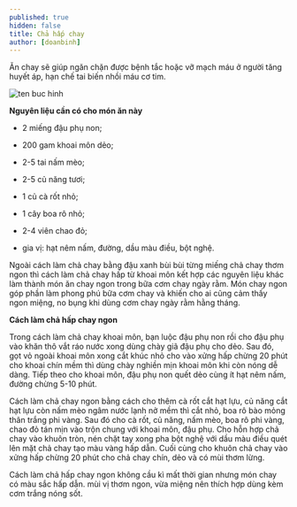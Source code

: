 ```yaml
---
published: true
hidden: false
title: Chả hấp chay
author: [doanbinh] 
---
```

Ăn chay sẽ giúp ngăn chặn được bệnh tắc hoặc vỡ mạch máu ở người tăng huyết áp, hạn chế tai biến nhồi máu cơ tim.

![ten buc hinh](https://monngonmoingay.com/wp-content/uploads/2019/04/cha-ca-hap-1.jpg "ten buc hinh")

**Nguyên liệu cần có cho món ăn này**

+ 2 miếng đậu phụ non;

+ 200 gam khoai môn dẻo;

+ 2-5 tai nấm mèo;

+ 2-5 củ năng tươi;

+ 1 củ cà rốt nhỏ;

+ 1 cây boa rô nhỏ;

+ 2-4 viên chao đỏ;

+ gia vị: hạt nêm nấm, đường, dầu màu điều, bột nghệ.

Ngoài cách làm chả chay bằng đậu xanh bùi bùi từng miếng chả chay thơm ngon thì cách làm chả chay hấp từ khoai môn kết hợp các nguyên liệu khác làm thành món ăn chay ngon trong bữa cơm chay ngày rằm. Món chay ngon góp phần làm phong phú bữa cơm chay và khiến cho ai cũng cảm thấy ngon miệng, no bụng khi dùng cơm chay ngày rằm hằng tháng.

**Cách làm chả hấp chay ngon**

Trong cách làm chả chay khoai môn, bạn luộc đậu phụ non rồi cho đậu phụ vào khăn thô vắt ráo nước xong dùng chày giã đậu phụ cho dẻo. Sau đó, gọt vỏ ngoài khoai môn xong cắt khúc nhỏ cho vào xửng hấp chừng 20 phút cho khoai chín mềm thì dùng chày nghiền mịn khoai môn khi còn nóng dễ dàng. Tiếp theo cho khoai môn, đậu phụ non quết dẻo cùng ít hạt nêm nấm, đường chừng 5-10 phút.

Cách làm chả chay ngon bằng cách cho thêm cà rốt cắt hạt lựu, củ năng cắt hạt lựu còn nấm mèo ngâm nước lạnh nở mềm thì cắt nhỏ, boa rô bào mỏng thân trắng phi vàng. Sau đó cho cà rốt, củ năng, nấm mèo, boa rô phi vàng, chao đỏ tán mịn vào trộn chung với khoai môn, đậu phụ. Cho hỗn hợp chả chay vào khuôn tròn, nén chặt tay xong
pha bột nghệ với dầu màu điều quét lên mặt chả chay tạo màu vàng hấp dẫn. Cuối cùng cho khuôn chả chay vào xửng hấp chừng 20 phút cho chả chay chín, dẻo và có mùi thơm lừng.

Cách làm chả hấp chay ngon không cầu kì mất thời gian nhưng món chay có màu sắc hấp dẫn. mùi vị thơm ngon, vừa miệng nên thích hợp dùng kèm cơm trắng nóng sốt.